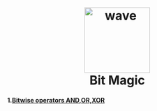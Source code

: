 <h1 align="center"><img alt="wave" src="https://miro.medium.com/max/540/1*lwKj-TpvToBxuq98LXII1A.png" width="150"><br> Bit Magic </h1>

#### 1.[Bitwise operators AND,OR,XOR ](https://github.com/Akash52/code-daily/blob/master/DSA/Bit%20Magic/1.cpp)
